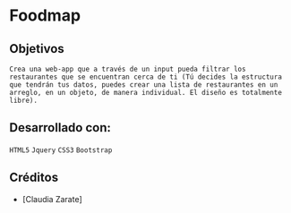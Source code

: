 # Foodmap

## Objetivos

    Crea una web-app que a través de un input pueda filtrar los restaurantes que se encuentran cerca de ti (Tú decides la estructura que tendrán tus datos, puedes crear una lista de restaurantes en un arreglo, en un objeto, de manera individual. El diseño es totalmente libre).

## Desarrollado con:

`HTML5` `Jquery` `CSS3` `Bootstrap`

##  Créditos
* [Claudia Zarate] 